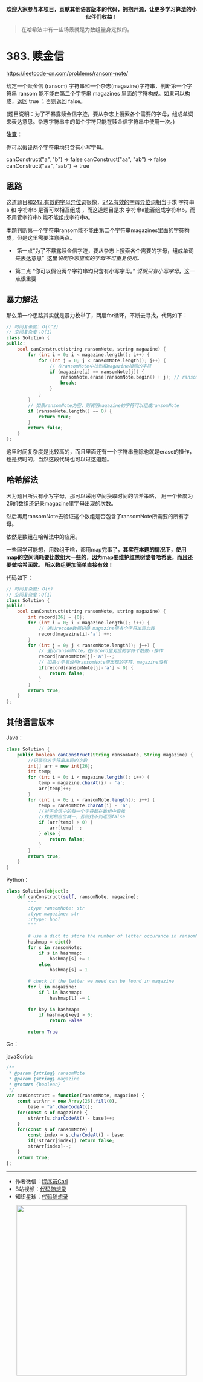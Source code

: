 <p align="center">
  <a href="https://mp.weixin.qq.com/s/RsdcQ9umo09R6cfnwXZlrQ"><img src="https://img.shields.io/badge/PDF下载-代码随想录-blueviolet" alt=""></a>
  <a href="https://mp.weixin.qq.com/s/b66DFkOp8OOxdZC_xLZxfw"><img src="https://img.shields.io/badge/刷题-微信群-green" alt=""></a>
  <a href="https://space.bilibili.com/525438321"><img src="https://img.shields.io/badge/B站-代码随想录-orange" alt=""></a>
  <a href="https://mp.weixin.qq.com/s/QVF6upVMSbgvZy8lHZS3CQ"><img src="https://img.shields.io/badge/知识星球-代码随想录-blue" alt=""></a>
</p>
<p align="center"><strong>欢迎大家<a href="https://mp.weixin.qq.com/s/tqCxrMEU-ajQumL1i8im9A">参与本项目</a>，贡献其他语言版本的代码，拥抱开源，让更多学习算法的小伙伴们收益！</strong></p>



> 在哈希法中有一些场景就是为数组量身定做的。

# 383. 赎金信

https://leetcode-cn.com/problems/ransom-note/

给定一个赎金信 (ransom) 字符串和一个杂志(magazine)字符串，判断第一个字符串 ransom 能不能由第二个字符串 magazines 里面的字符构成。如果可以构成，返回 true ；否则返回 false。

(题目说明：为了不暴露赎金信字迹，要从杂志上搜索各个需要的字母，组成单词来表达意思。杂志字符串中的每个字符只能在赎金信字符串中使用一次。)

**注意：**

你可以假设两个字符串均只含有小写字母。

canConstruct("a", "b") -> false
canConstruct("aa", "ab") -> false
canConstruct("aa", "aab") -> true

## 思路

这道题目和[242.有效的字母异位词](https://mp.weixin.qq.com/s/vM6OszkM6L1Mx2Ralm9Dig)很像，[242.有效的字母异位词](https://mp.weixin.qq.com/s/vM6OszkM6L1Mx2Ralm9Dig)相当于求 字符串a 和 字符串b 是否可以相互组成 ，而这道题目是求 字符串a能否组成字符串b，而不用管字符串b 能不能组成字符串a。

本题判断第一个字符串ransom能不能由第二个字符串magazines里面的字符构成，但是这里需要注意两点。

*  第一点“为了不暴露赎金信字迹，要从杂志上搜索各个需要的字母，组成单词来表达意思”  这里*说明杂志里面的字母不可重复使用。*

*  第二点 “你可以假设两个字符串均只含有小写字母。” *说明只有小写字母*，这一点很重要

## 暴力解法

那么第一个思路其实就是暴力枚举了，两层for循环，不断去寻找，代码如下：

```C++
// 时间复杂度: O(n^2)
// 空间复杂度：O(1)
class Solution {
public:
    bool canConstruct(string ransomNote, string magazine) {
        for (int i = 0; i < magazine.length(); i++) {
            for (int j = 0; j < ransomNote.length(); j++) {
                // 在ransomNote中找到和magazine相同的字符
                if (magazine[i] == ransomNote[j]) {
                    ransomNote.erase(ransomNote.begin() + j); // ransomNote删除这个字符
                    break;
                }
            }
        }
        // 如果ransomNote为空，则说明magazine的字符可以组成ransomNote
        if (ransomNote.length() == 0) {
            return true;
        }
        return false;
    }
};
```

这里时间复杂度是比较高的，而且里面还有一个字符串删除也就是erase的操作，也是费时的，当然这段代码也可以过这道题。


## 哈希解法

因为题目所只有小写字母，那可以采用空间换取时间的哈希策略， 用一个长度为26的数组还记录magazine里字母出现的次数。

然后再用ransomNote去验证这个数组是否包含了ransomNote所需要的所有字母。

依然是数组在哈希法中的应用。

一些同学可能想，用数组干啥，都用map完事了，**其实在本题的情况下，使用map的空间消耗要比数组大一些的，因为map要维护红黑树或者哈希表，而且还要做哈希函数。 所以数组更加简单直接有效！**

代码如下：

```C++
// 时间复杂度: O(n)
// 空间复杂度：O(1)
class Solution {
public:
    bool canConstruct(string ransomNote, string magazine) {
        int record[26] = {0};
        for (int i = 0; i < magazine.length(); i++) {
            // 通过recode数据记录 magazine里各个字符出现次数
            record[magazine[i]-'a'] ++;
        }
        for (int j = 0; j < ransomNote.length(); j++) {
            // 遍历ransomNote，在record里对应的字符个数做--操作
            record[ransomNote[j]-'a']--;
            // 如果小于零说明ransomNote里出现的字符，magazine没有
            if(record[ransomNote[j]-'a'] < 0) {
                return false;
            }
        }
        return true;
    }
};
```



## 其他语言版本


Java：
```Java
class Solution {
    public boolean canConstruct(String ransomNote, String magazine) {
        //记录杂志字符串出现的次数
        int[] arr = new int[26];
        int temp;
        for (int i = 0; i < magazine.length(); i++) {
            temp = magazine.charAt(i) - 'a';
            arr[temp]++;
        }
        for (int i = 0; i < ransomNote.length(); i++) {
            temp = ransomNote.charAt(i) - 'a';
            //对于金信中的每一个字符都在数组中查找
            //找到相应位减一，否则找不到返回false
            if (arr[temp] > 0) {
                arr[temp]--;
            } else {
                return false;
            }
        }
        return true;
    }
}

```

Python：
```py
class Solution(object):
    def canConstruct(self, ransomNote, magazine):
        """
        :type ransomNote: str
        :type magazine: str
        :rtype: bool
        """
        
        # use a dict to store the number of letter occurance in ransomNote
        hashmap = dict()
        for s in ransomNote:
            if s in hashmap:
                hashmap[s] += 1
            else:
                hashmap[s] = 1
        
        # check if the letter we need can be found in magazine
        for l in magazine:
            if l in hashmap:
                hashmap[l] -= 1
        
        for key in hashmap:
            if hashmap[key] > 0:
                return False
        
        return True
```

Go：

javaScript:

```js
/**
 * @param {string} ransomNote
 * @param {string} magazine
 * @return {boolean}
 */
var canConstruct = function(ransomNote, magazine) {
    const strArr = new Array(26).fill(0), 
        base = "a".charCodeAt();
    for(const s of magazine) {
        strArr[s.charCodeAt() - base]++;
    }
    for(const s of ransomNote) {
        const index = s.charCodeAt() - base;
        if(!strArr[index]) return false;
        strArr[index]--;
    }
    return true;
};
```



-----------------------
* 作者微信：[程序员Carl](https://mp.weixin.qq.com/s/b66DFkOp8OOxdZC_xLZxfw)
* B站视频：[代码随想录](https://space.bilibili.com/525438321)
* 知识星球：[代码随想录](https://mp.weixin.qq.com/s/QVF6upVMSbgvZy8lHZS3CQ)
<div align="center"><img src=../pics/公众号.png width=450 alt=> </img></div>
